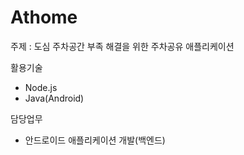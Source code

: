 # Athome
주제 : 도심 주차공간 부족 해결을 위한 주차공유 애플리케이션

활용기술
- Node.js
- Java(Android)

담당업무
- 안드로이드 애플리케이션 개발(백엔드)
